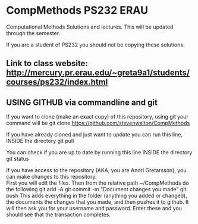 CompMethods PS232 ERAU
===========

Computational Methods Solutions and lectures.  This will be updated through the semester.

If you are a student of PS232 you should not be copying these solutions. 

Link to class website: http://mercury.pr.erau.edu/~greta9a1/students/courses/ps232/index.html
----------------------------------------------------------------------------------
USING GITHUB via commandline and git
----------------------------------------------------------------------------------
If you want to clone (make an exact copy) of this repository, using git your command will be
   git clone https://github.com/stevenwalton/CompMethods

If you have already cloned and just want to update you can run this line, INSIDE the directory
   git pull

You can check if you are up to date by running this line INSIDE the directory
   git status

If you have access to the repository (AKA, you are Andri Gretarsson), you can make changes to this repository.  
First you will edit the files.  Then from the relative path ~/CompMethods do the following
   git add -A
   git commit -m "Document changes you made"
   git push
This adds everything in the folder (anything you added or changed), the documents the changes that you made, and then pushes it to github. 
It will then ask you for your username and password.  Enter these and you should see that the transaction completes.
